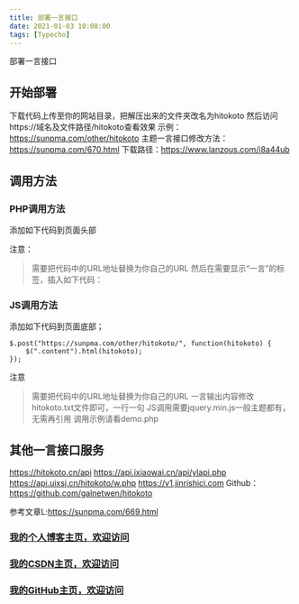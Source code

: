 ```yaml
---
title: 部署一言接口
date: 2021-01-03 10:08:00
tags: [Typecho]
---
```

 
部署一言接口
<!--more-->

## 开始部署
下载代码上传至你的网站目录，把解压出来的文件夹改名为hitokoto
然后访问https://域名及文件路径/hitokoto查看效果
示例：https://sunpma.com/other/hitokoto
主题一言接口修改方法：https://sunpma.com/670.html
下载路径：https://www.lanzous.com/i8a44ub
## 调用方法
### PHP调用方法
添加如下代码到页面头部

<?php $hitokoto = file_get_contents('https://sunpma.com/other/hitokoto/'); ?>

注意：
>需要把代码中的URL地址替换为你自己的URL
然后在需要显示“一言”的标签，插入如下代码：

<?php echo $hitokoto; ?>
### JS调用方法
添加如下代码到页面底部；
```
$.post("https://sunpma.com/other/hitokoto/", function(hitokoto) {
    $(".content").html(hitokoto);
});
```

注意
>需要把代码中的URL地址替换为你自己的URL
一言输出内容修改hitokoto.txt文件即可，一行一句
JS调用需要jquery.min.js一般主题都有，无需再引用
调用示例请看demo.php

## 其他一言接口服务
https://hitokoto.cn/api
https://api.ixiaowai.cn/api/ylapi.php
https://api.uixsj.cn/hitokoto/w.php
https://v1.jinrishici.com
Github：https://github.com/galnetwen/hitokoto


参考文章L:https://sunpma.com/669.html

### [我的个人博客主页，欢迎访问](http://www.aomanhao.top/)
### [我的CSDN主页，欢迎访问](https://blog.csdn.net/Aoman_Hao)
### [我的GitHub主页，欢迎访问](https://github.com/AomanHao)